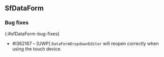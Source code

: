 ## SfDataForm

### Bug fixes
{:#sfDataForm-bug-fixes}

* \#I362167 – [UWP] `DataFormDropdownEditor` will reopen correctly when using the touch device.

